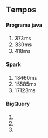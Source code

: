 ## Tempos

#### Programa java

1. 373ms
2. 330ms
3. 418ms

#### Spark

1. 18460ms
2. 15585ms
3. 17123ms

#### BigQuery

1. 
2. 
3. 